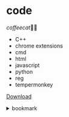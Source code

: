 # code
*coffeecat*🥳🎉

* C++
* chrome extensions
* cmd
* html
* javascript
* python
* reg
* tempermonkey

[Download](https://codeload.github.com/coffeecat123/code/zip/refs/heads/main)

<details><summary>bookmark</summary>

```js
javascript:(function() {
    alert("coffeecat");
})();
```
</details>
